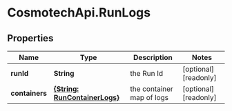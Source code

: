 # CosmotechApi.RunLogs

## Properties

Name | Type | Description | Notes
------------ | ------------- | ------------- | -------------
**runId** | **String** | the Run Id | [optional] [readonly] 
**containers** | [**{String: RunContainerLogs}**](RunContainerLogs.md) | the container map of logs | [optional] [readonly] 


